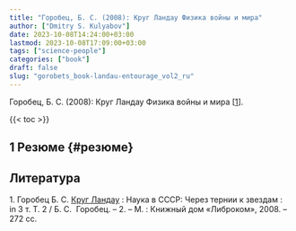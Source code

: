 ```yaml
---
title: "Горобец, Б. С. (2008): Круг Ландау Физика войны и мира"
author: ["Dmitry S. Kulyabov"]
date: 2023-10-08T14:24:00+03:00
lastmod: 2023-10-08T17:09:00+03:00
tags: ["science-people"]
categories: ["book"]
draft: false
slug: "gorobets_book-landau-entourage_vol2_ru"
---
```


Горобец, Б. С. (2008): Круг Ландау Физика войны и мира [<a href="#citeproc_bib_item_1">1</a>].

<!--more-->

{{< toc >}}


## <span class="section-num">1</span> Резюме {#резюме}

## Литература

<div class="csl-bib-body">
  <div class="csl-entry"><a id="citeproc_bib_item_1"></a>1.	Горобец Б. С. <a href="http://libgen.li/ads.php?md5=9299c699752462fa61da10eb39987a01">Круг Ландау</a> : Наука в СССР: Через тернии к звездам : in 3 т. Т. 2 / Б. С.  Горобец. – 2. – М. : Книжный дом «Либроком», 2008. – 272 сс.</div>
</div>
